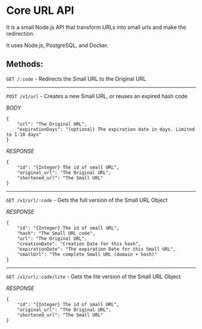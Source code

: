 # Core URL API

It is a small Node.js API that transform URLs into small urls and make the redirection.

It uses Node.js, PostgreSQL, and Docker.

## Methods:

`GET /:code` - Redirects the Small URL to the Original URL

---

`POST /v1/url` - Creates a new Small URL, or reuses an expired hash code

*BODY*

```
{
	"url": "The Original URL",
	"expirationDays": "(optional) The expiration date in days. Limited to 1-10 days"
}
```

*RESPONSE*

```
{
	"id": "{Integer} The id of small URL",
	"original_url": "The Original URL",
	"shortened_url": "The Small URL"
}
```

---

`GET /v1/url/:code` - Gets the full version of the Small URL Object

*RESPONSE*

```
{
	"id": "{Integer} The id of small URL",
	"hash": "The Small URL code",
	"url": "The Original URL",
	"creationDate": "Creation Date for this hash",
	"expirationDate": "The expiration Date for this Small URL",
	"smallUrl": "The complete Small URL (domain + hash)"
}
```

---

`GET /v1/url/:code/lite` - Gets the lite version of the Small URL Object

*RESPONSE*

```
{
	"id": "{Integer} The id of small URL",
	"original_url": "The Original URL",
	"shortened_url": "The Small URL"
}
```